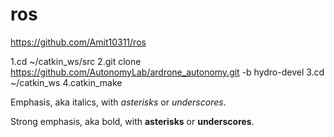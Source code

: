 # ros
https://github.com/Amit10311/ros

1.cd ~/catkin_ws/src 
2.git clone https://github.com/AutonomyLab/ardrone_autonomy.git -b hydro-devel
3.cd ~/catkin_ws
4.catkin_make

Emphasis, aka italics, with *asterisks* or _underscores_.

Strong emphasis, aka bold, with **asterisks** or __underscores__.

